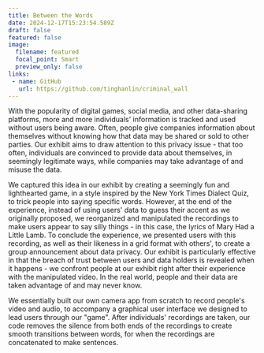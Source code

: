 ```yaml
---
title: Between the Words
date: 2024-12-17T15:23:54.589Z
draft: false
featured: false
image:
  filename: featured
  focal_point: Smart
  preview_only: false
links:
 - name: GitHub
   url: https://github.com/tinghanlin/criminal_wall
---
```

With the popularity of digital games, social media, and other data-sharing platforms, more and more individuals' information is tracked and used without users being aware. Often, people give companies information about themselves without knowing how that data may be shared or sold to other parties. Our exhibit aims to draw attention to this privacy issue - that too often, individuals are convinced to provide data about themselves, in seemingly legitimate ways, while companies may take advantage of and misuse the data.

We captured this idea in our exhibit by creating a seemingly fun and lighthearted game, in a style inspired by the New York Times Dialect Quiz, to trick people into saying specific words. However, at the end of the experience, instead of using users' data to guess their accent as we originally proposed, we reorganized and manipulated the recordings to make users appear to say silly things - in this case, the lyrics of Mary Had a Little Lamb. To conclude the experience, we presented users with this recording, as well as their likeness in a grid format with others', to create a group announcement about data privacy. Our exhibit is particularly effective in that the breach of trust between users and data holders is revealed when it happens - we confront people at our exhibit right after their experience with the manipulated video. In the real world, people and their data are taken advantage of and may never know.

We essentially built our own camera app from scratch to record people's video and audio, to accompany a graphical user interface we designed to lead users through our "game". After individuals' recordings are taken, our code removes the silence from both ends of the recordings to create smooth transitions between words, for when the recordings are concatenated to make sentences.